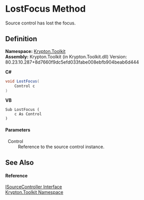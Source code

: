 # LostFocus Method


Source control has lost the focus.



## Definition
**Namespace:** <a href="79d2eac2-21f4-54ff-7552-b20c33c30600.md">Krypton.Toolkit</a>  
**Assembly:** Krypton.Toolkit (in Krypton.Toolkit.dll) Version: 80.23.10.287+8d7660f9dc5efd033fabe008ebfb904beab6d444

**C#**
``` C#
void LostFocus(
	Control c
)
```
**VB**
``` VB
Sub LostFocus ( 
	c As Control
)
```



#### Parameters
<dl><dt>  Control</dt><dd>Reference to the source control instance.</dd></dl>

## See Also


#### Reference
<a href="4e1fc1a2-292c-ab43-8865-2e2d287bad43.md">ISourceController Interface</a>  
<a href="79d2eac2-21f4-54ff-7552-b20c33c30600.md">Krypton.Toolkit Namespace</a>  
